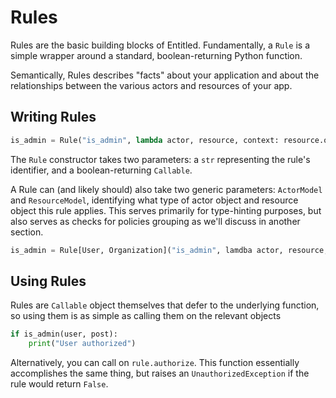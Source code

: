 # Rules


Rules are the basic building blocks of Entitled. Fundamentally, a `Rule` is a 
simple wrapper around a standard, boolean-returning Python function.


Semantically, Rules describes "facts" about your application and about the relationships
between the various actors and resources of your app.

## Writing Rules

```py
is_admin = Rule("is_admin", lambda actor, resource, context: resource.owner = actor)
```
 
The `Rule` constructor takes two parameters: a `str` representing the rule's identifier, and a boolean-returning `Callable`.
    
A Rule can (and likely should) also take two generic parameters: `ActorModel` and `ResourceModel`, identifying what type of actor object and resource object this rule applies. This serves primarily for type-hinting purposes, but also serves as checks for policies grouping as we'll discuss in another section.

```py
is_admin = Rule[User, Organization]("is_admin", lamdba actor, resource, context: resource.owner = actor)
```

## Using Rules

Rules are `Callable` object themselves that defer to the underlying function, so using them is as simple as calling them on the relevant objects

```py
if is_admin(user, post):
    print("User authorized")
```

Alternatively, you can call on `rule.authorize`. This function essentially accomplishes the same thing, but raises an `UnauthorizedException` if the rule would return `False`.



